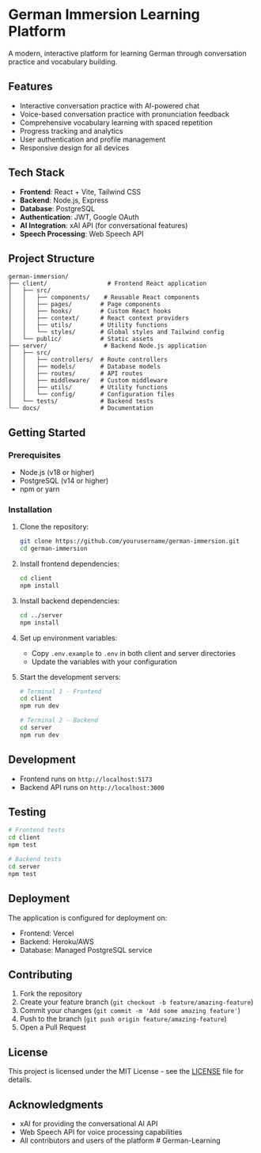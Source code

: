 # German Immersion Learning Platform

A modern, interactive platform for learning German through conversation practice and vocabulary building.

## Features

- Interactive conversation practice with AI-powered chat
- Voice-based conversation practice with pronunciation feedback
- Comprehensive vocabulary learning with spaced repetition
- Progress tracking and analytics
- User authentication and profile management
- Responsive design for all devices

## Tech Stack

- **Frontend**: React + Vite, Tailwind CSS
- **Backend**: Node.js, Express
- **Database**: PostgreSQL
- **Authentication**: JWT, Google OAuth
- **AI Integration**: xAI API (for conversational features)
- **Speech Processing**: Web Speech API

## Project Structure

```
german-immersion/
├── client/                 # Frontend React application
│   ├── src/
│   │   ├── components/    # Reusable React components
│   │   ├── pages/        # Page components
│   │   ├── hooks/        # Custom React hooks
│   │   ├── context/      # React context providers
│   │   ├── utils/        # Utility functions
│   │   └── styles/       # Global styles and Tailwind config
│   └── public/           # Static assets
├── server/                # Backend Node.js application
│   ├── src/
│   │   ├── controllers/  # Route controllers
│   │   ├── models/       # Database models
│   │   ├── routes/       # API routes
│   │   ├── middleware/   # Custom middleware
│   │   ├── utils/        # Utility functions
│   │   └── config/       # Configuration files
│   └── tests/            # Backend tests
└── docs/                 # Documentation
```

## Getting Started

### Prerequisites

- Node.js (v18 or higher)
- PostgreSQL (v14 or higher)
- npm or yarn

### Installation

1. Clone the repository:
   ```bash
   git clone https://github.com/yourusername/german-immersion.git
   cd german-immersion
   ```

2. Install frontend dependencies:
   ```bash
   cd client
   npm install
   ```

3. Install backend dependencies:
   ```bash
   cd ../server
   npm install
   ```

4. Set up environment variables:
   - Copy `.env.example` to `.env` in both client and server directories
   - Update the variables with your configuration

5. Start the development servers:
   ```bash
   # Terminal 1 - Frontend
   cd client
   npm run dev

   # Terminal 2 - Backend
   cd server
   npm run dev
   ```

## Development

- Frontend runs on `http://localhost:5173`
- Backend API runs on `http://localhost:3000`

## Testing

```bash
# Frontend tests
cd client
npm test

# Backend tests
cd server
npm test
```

## Deployment

The application is configured for deployment on:
- Frontend: Vercel
- Backend: Heroku/AWS
- Database: Managed PostgreSQL service

## Contributing

1. Fork the repository
2. Create your feature branch (`git checkout -b feature/amazing-feature`)
3. Commit your changes (`git commit -m 'Add some amazing feature'`)
4. Push to the branch (`git push origin feature/amazing-feature`)
5. Open a Pull Request

## License

This project is licensed under the MIT License - see the [LICENSE](LICENSE) file for details.

## Acknowledgments

- xAI for providing the conversational AI API
- Web Speech API for voice processing capabilities
- All contributors and users of the platform # German-Learning
